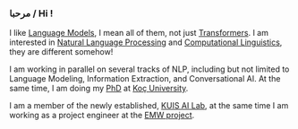 ### مرحبا / Hi !

I like [Language Models](https://en.wikipedia.org/wiki/Language_model), I mean all of them, not just [Transformers](http://jalammar.github.io/illustrated-transformer/). I am interested in [Natural Language Processing](https://en.wikipedia.org/wiki/Natural_language_processing) and [Computational Linguistics](https://en.wikipedia.org/wiki/Computational_linguistics), they are different somehow! 

I am working in parallel on several tracks of NLP, including but not limited to Language Modeling, Information Extraction, and Conversational AI. At the same time, 
I am doing my [PhD](https://en.wikipedia.org/wiki/Doctor_of_Philosophy) at [Koç University](https://www.ku.edu.tr/).

I am a member of the newly established, [KUIS AI Lab](https://ai.ku.edu.tr/), at the same time I am working as a project engineer at the [EMW project](https://emw.ku.edu.tr/?staff=ali-safaya).
